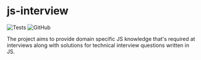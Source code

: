 # js-interview

![Tests](https://github.com/sonjeet/js-interview/workflows/js-interview/badge.svg)
![GitHub](https://img.shields.io/github/license/sonjeet/js-interview)

The project aims to provide domain specific JS knowledge that's required at interviews along with solutions for technical interview questions written in JS.
